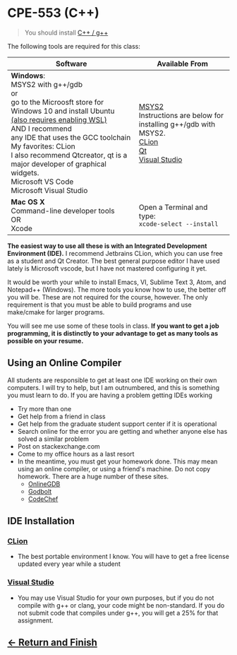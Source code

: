 # CPE-553 (C++)

> You should install [C++ / g++](../all/cpp.md)

The following tools are required for this class:

| Software                                                                                                                                                                                                                                                                                                                                                                                                                         | Available From                                                                                                                                                                                                                                                   |
| -------------------------------------------------------------------------------------------------------------------------------------------------------------------------------------------------------------------------------------------------------------------------------------------------------------------------------------------------------------------------------------------------------------------------------- | ---------------------------------------------------------------------------------------------------------------------------------------------------------------------------------------------------------------------------------------------------------------- |
| **Windows**:</br>MSYS2 with g++/gdb</br>or</br>go to the Microosft store for Windows 10 and install Ubuntu [(also requires enabling WSL)](https://docs.microsoft.com/en-us/windows/wsl/install-win10)</br>AND I recommend</br>any IDE that uses the GCC toolchain</br>My favorites: CLion</br>I also recommend Qtcreator, qt is a major developer of graphical widgets.</br>Microsoft VS Code</br>Microsoft Visual Studio | [MSYS2](https://www.msys2.org/)</br>Instructions are below for installing g++/gdb with MSYS2.</br>[CLion](https://www.jetbrains.com/clion/download)</br>[Qt](https://www.qt.io/download)</br>[Visual Studio](https://code.visualstudio.com/download) |
| **Mac OS X**</br>Command-line developer tools</br>OR</br>Xcode                                                                                                                                                                                                                                                                                                                                                              | Open a Terminal and type:</br>`xcode-select --install`                                                                                                                                                                                                            |
**The easiest way to use all these is with an Integrated Development Environment (IDE).** I recommend Jetbrains CLion, which you can use free as a student and Qt Creator.
The best general purpose editor I have used lately is Microsoft vscode, but I have not mastered configuring it yet.

It would be worth your while to install Emacs, VI, Sublime Text 3, Atom, and Notepad++ (Windows). The more tools you know how to use, the better off you will be. These are not required for the course, however. The only requirement is that you must be able to build programs and use make/cmake for larger programs.

You will see me use some of these tools in class. **If you want to get a job programming, it is distinctly to your advantage to get as many tools as possible on your resume.**

## Using an Online Compiler

 All students are responsible to get at least one IDE working on their own computers.
 I will try to help, but I am outnumbered, and this is something you must learn to do.
 If you are having a problem getting IDEs working

- Try more than one
- Get help from a friend in class
- Get help from the graduate student support center if it is operational
- Search online for the error you are getting and whether anyone else has solved a similar problem
- Post on stackexchange.com
- Come to my office hours as a last resort
- In the meantime, you must get your homework done. This may mean using an online compiler, or using a friend's machine. Do not copy homework.
   There are a huge number of these sites.
  - [OnlineGDB](https://www.onlinegdb.com/online_c_compiler)
  - [Godbolt](https://godbolt.org/)
  - [CodeChef](https://www.codechef.com/ide)

## IDE Installation

### [CLion](https://www.jetbrains.com/clion/download/)

- The best portable environment I know.  You will have to get a free license updated every year while a student

### [Visual Studio](https://visualstudio.microsoft.com/)

- You may use Visual Studio for your own purposes, but if you do not compile with g++ or clang, your code might be non-standard. If you do not submit code that compiles under g++, you will get a 25% for that assignment.

## [&larr; Return and Finish](../readme.md)
